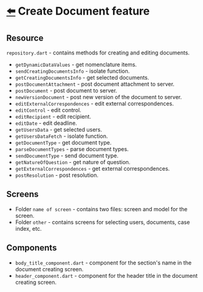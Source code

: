 # [⬅️](/README.md) Create Document feature

## Resource

`repository.dart` - contains methods for creating and editing documents.

- `getDynamicDataValues` - get nomenclature items.
- `sendCreatingDocumentsInfo` - isolate function.
- `getCreatingDocumentsInfo` - get selected documents.
- `postDocumentAttachment` - post document attachment to server.
- `postDocument` - post document to server.
- `newVersionDocument` - post new version of the document to server.
- `editExternalCorrespondences` - edit external correspondences.
- `editControl` - edit control.
- `editRecipient` - edit recipient.
- `editDate` - edit deadline.
- `getUsersData` - get selected users.
- `getUsersDataFetch` - isolate function.
- `getDocumentType` - get document type.
- `parseDocumentTypes` - parse document types.
- `sendDocumentType` - send document type.
- `getNatureOfQuestion` - get nature of question.
- `getExternalCorrespondences` - get external correspondences.
- `postResolution` - post resolution.

## Screens

- Folder `name of screen` - contains two files: screen and model for the screen.
- Folder `other` - contains screens for selecting users, documents, case index, etc.

## Components

- `body_title_component.dart` - component for the section's name in the document creating screen.
- `header_component.dart` - component for the header title in the document creating screen.
